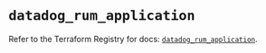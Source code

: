 # `datadog_rum_application`

Refer to the Terraform Registry for docs: [`datadog_rum_application`](https://registry.terraform.io/providers/datadog/datadog/3.60.1/docs/resources/rum_application).
